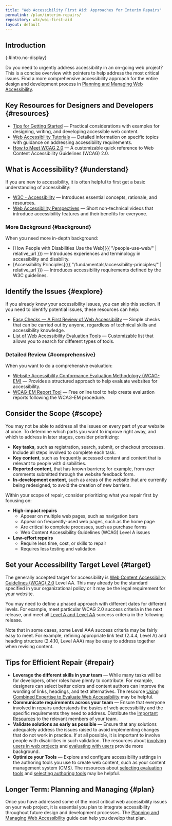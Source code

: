 ```yaml
---
title: "Web Accessibility First Aid: Approaches for Interim Repairs"
permalink: /plan/interim-repairs/
repository: w3c/wai-first-aid
layout: default
---
```


Introduction
------------
{:#intro.no-display}

Do you need to urgently address accessibility in an on-going web
project? This is a concise overview with pointers to help address the
most critical issues. Find a more comprehensive accessibility approach
for the entire design and development process in [Planning and Managing
Web Accessibility](https://www.w3.org/WAI/impl/Overview).

Key Resources for Designers and Developers {#resources}
------------------------------------------

-   [Tips for Getting
    Started](https://www.w3.org/WAI/gettingstarted/tips/) — Practical
    considerations with examples for designing, writing, and developing
    accessible web content.
-   [Web Accessibility Tutorials](https://www.w3.org/WAI/tutorials/) —
    Detailed information on specific topics with guidance on addressing
    accessibility requirements.
-   [How to Meet WCAG 2.0](https://www.w3.org/WAI/WCAG20/quickref/) — A
    customizable quick reference to Web Content Accessibility Guidelines
    (WCAG) 2.0.

What is Accessibility? {#understand}
----------------------

If you are new to accessibility, it is often helpful to first get a
basic understanding of accessibility:

-   [W3C -
    Accessibility](https://www.w3.org/standards/webdesign/accessibility)
    — Introduces essential concepts, rationale, and resources.
-   [Web Accessibility
    Perspectives](https://www.w3.org/WAI/perspectives) — Short
    non-technical videos that introduce accessibility features and their
    benefits for everyone.

### More Background {#background}

When you need more in-depth background:

-   [How People with Disabilities Use the
    Web]({{ "/people-use-web/" | relative_url }}) — Introduces
    experiences and terminology in accessibility and disability.
-   [Accessibility
    Principles]({{ "/fundamentals/accessibility-principles/" | relative_url }})
    — Introduces accessibility requirements defined by the W3C
    guidelines.

Identify the Issues {#explore}
-------------------

If you already know your accessibility issues, you can skip this
section. If you need to identify potential issues, these resources can
help:

-   [Easy Checks — A First Review of Web
    Accessibility](https://www.w3.org/WAI/eval/preliminary.html) —
    Simple checks that can be carried out by anyone, regardless of
    technical skills and accessibility knowledge.
-   [List of Web Accessibility Evaluation
    Tools](https://www.w3.org/WAI/ER/tools/) — Customizable list that
    allows you to search for different types of tools.

### Detailed Review {#comprehensive}

When you want to do a comprehensive evaluation:

-   [Website Accessibility Conformance Evaluation Methodology
    (WCAG-EM)](https://www.w3.org/WAI/eval/conformance.html) — Provides
    a structured approach to help evaluate websites for accessibility.
-   [WCAG-EM Report Tool](https://www.w3.org/WAI/eval/report-tool/) —
    Free online tool to help create evaluation reports following the
    WCAG-EM procedure.

Consider the Scope {#scope}
------------------

You may not be able to address all the issues on every part of your
website at once. To determine which parts you want to improve right
away, and which to address in later stages, consider prioritizing:

-   **Key tasks**, such as registration, search, submit, or checkout
    processes. Include all steps involved to complete each task.
-   **Key content**, such as frequently accessed content and content
    that is relevant to people with disabilities.
-   **Reported content**, that has known barriers; for example, from
    user comments submitted through the website feedback form.
-   **In-development content**, such as areas of the website that are
    currently being redesigned, to avoid the creation of new barriers.

Within your scope of repair, consider prioritizing what you repair first
by focusing on:

-   **High-impact repairs**
    -   Appear on multiple web pages, such as navigation bars
    -   Appear on frequently-used web pages, such as the home page
    -   Are critical to complete processes, such as purchase forms
    -   Web Content Accessibility Guidelines (WCAG) Level A issues
-   **Low-effort repairs**
    -   Require less time, cost, or skills to repair
    -   Requires less testing and validation

Set your Accessibility Target Level {#target}
-----------------------------------

The generally accepted target for accessibility is [Web Content
Accessibility Guidelines (WCAG) 2.0](https://www.w3.org/WAI/intro/wcag)
Level AA. This may already be the standard specified in your
organizational policy or it may be the legal requirement for your
website.

You may need to define a phased approach with different dates for
different levels. For example, meet particular WCAG 2.0 success criteria
in the next release, and meet all [Level A and Level
AA](https://www.w3.org/WAI/WCAG20/quickref/?currentsidebar=%23col_overview&levels=aaa)
success criteria in the following release.

Note that in some cases, some Level AAA success criteria may be fairly
easy to meet. For example, refining appropriate link text (2.4.4, Level
A) and heading structure (2.4.10, Level AAA) may be easy to address
together when revising content.

Tips for Efficient Repair {#repair}
-------------------------

-   **Leverage the different skills in your team** — While many tasks
    will be for developers, other roles have plenty to contribute. For
    example, designers can select better colors and content authors can
    improve the wording of links, headings, and text alternatives. The
    resource [Using Combined Expertise to Evaluate Web
    Accessibility](https://www.w3.org/WAI/eval/reviewteams.html) may be
    helpful.
-   **Communicate requirements across your team** — Ensure that everyone
    involved in repairs understands the basics of web accessibility and
    the specific requirements they need to address. Distribute the
    [Important Resources](#resources) to the relevant members of your
    team.
-   **Validate solutions as early as possible** — Ensure that any
    solutions adequately address the issues raised to avoid implementing
    changes that do not work in practice. If at all possible, it is
    important to involve people with disabilities in such validation.
    The resources about [involving users in web
    projects](https://www.w3.org/WAI/users/involving) and [evaluating
    with users](https://www.w3.org/WAI/eval/users.html) provide more
    background.
-   **Optimize your Tools** — Explore and configure accessibility
    settings in the authoring tools you use to create web content, such
    as your content management system (CMS). The resources about
    [selecting evaluation
    tools](https://www.w3.org/WAI/eval/selectingtools) and [selecting
    authoring tools](https://www.w3.org/WAI/impl/software) may be
    helpful.

Longer Term: Planning and Managing {#plan}
----------------------------------

Once you have addressed some of the most critical web accessibility
issues on your web project, it is essential you plan to integrate
accessibility throughout future design and development processes. The
[Planning and Managing Web
Accessibility](https://www.w3.org/WAI/impl/Overview) guide can help you
develop that plan.
